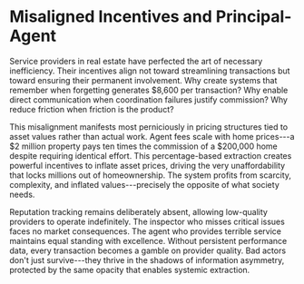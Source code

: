 # Misaligned Incentives and Principal-Agent

Service providers in real estate have perfected the art of necessary
inefficiency. Their incentives align not toward streamlining
transactions but toward ensuring their permanent involvement. Why create
systems that remember when forgetting generates \$8,600 per transaction?
Why enable direct communication when coordination failures justify
commission? Why reduce friction when friction is the product?

This misalignment manifests most perniciously in pricing structures tied
to asset values rather than actual work. Agent fees scale with home
prices---a \$2 million property pays ten times the commission of a
\$200,000 home despite requiring identical effort. This percentage-based
extraction creates powerful incentives to inflate asset prices, driving
the very unaffordability that locks millions out of homeownership. The
system profits from scarcity, complexity, and inflated
values---precisely the opposite of what society needs.

Reputation tracking remains deliberately absent, allowing low-quality
providers to operate indefinitely. The inspector who misses critical
issues faces no market consequences. The agent who provides terrible
service maintains equal standing with excellence. Without persistent
performance data, every transaction becomes a gamble on provider
quality. Bad actors don't just survive---they thrive in the shadows of
information asymmetry, protected by the same opacity that enables
systemic extraction.
